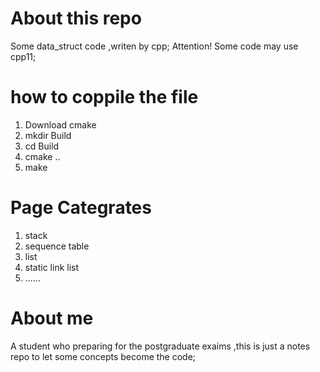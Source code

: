 # About this repo

Some data_struct code ,writen by cpp;
Attention! Some code may use cpp11;

# how to coppile the file 

1. Download cmake 
2. mkdir Build
3. cd Build
4. cmake ..
5. make

# Page Categrates

1. stack
2. sequence table
3. list
4. static link list
5. ......
# About me 

A student who preparing for the postgraduate exaims ,this is just a notes repo to let some concepts become the code;
